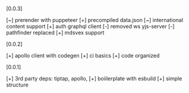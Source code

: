 [0.0.3]

[~] prerender with puppeteer
[+] precompiled data.json
[~] international content support
[+] auth graphql client
[-] removed ws yjs-server
[-] pathfinder replaced
[+] mdsvex support

[0.0.2]

[+] apollo client with codegen
[+] ci basics
[+] code organized


[0.0.1]

[+] 3rd party deps: tiptap, apollo, 
[+] boiilerplate with esbuild
[+] simple structure